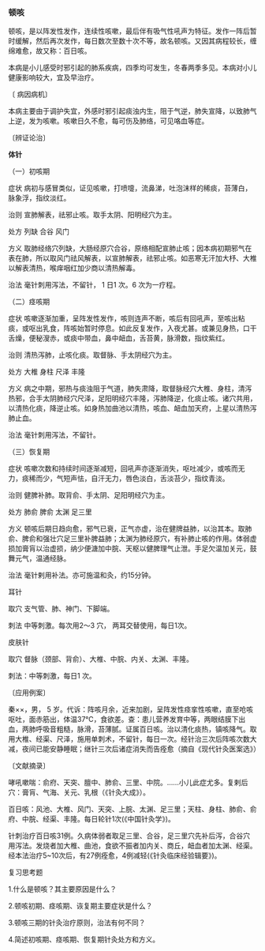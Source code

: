 ### 顿咳

顿咳，是以阵发性发作，连续性咳嗽，最后伴有吸气性吼声为特征。发作一阵后暂时缓解，然后再次发作，每日数次至数十次不等，故名顿咳。又因其病程较长，缠绵难愈，故又称：百日咳。

本病是小儿感受时邪引起的肺系疾病，四季均可发生，冬春两季多见。本病对小儿健康影响较大，宜及早治疗。

〔 病因病机〕

本病主要由于调护失宜，外感时邪引起痰浊内生，阻于气逆，肺失宣降，以致肺气上逆，发为咳嗽。咳嗽日久不愈，每可伤及肺络，可见咯血等症。

〔辨证论治〕

**体针**

（一）初咳期

症状  病初与感冒类似，证见咳嗽，打喷嚏，流鼻涕，吐泡沫样的稀痰，苔薄白，脉象浮，指纹淡红。

治则  宣肺解表，祛邪止咳。取手太阴、阳明经穴为主。

处方  列缺  合谷  风门

方义  取肺经络穴列缺，大肠经原穴合谷，原络相配宣肺止咳；因本病初期邪气在表在肺，所以取风门祛风解表，以宣肺解表，祛邪止咳。如恶寒无汗加大杼、大椎以解表清热，喉痒咽红加少商以清热解毒。

治法 毫针刺用泻法，不留针， 1 日1 次。6 次为一疗程。

（二）痉咳期

症状  咳嗽逐渐加重，呈阵发性发作，咳则连声不断，咳后有回吼声，至咳出粘痰，或呕出乳食，阵咳始暂时停息。如此反复发作，入夜尤甚。或兼见身热，口干舌燥，便秘溲赤，或痰中带血，鼻中衄血，舌苔黄，脉滑数，指纹紫红。

治则  清热泻肺，止咳化痰。取督脉、手太阴经穴为主。

处方  大椎  身柱  尺泽  丰隆

方义  病之中期，邪热与痰浊阻于气道，肺失肃降，取督脉经穴大椎、身柱，清泻热邪，合手太阴肺经穴尺泽，足阳明经穴丰隆，泻肺降逆，化痰止咳。诸穴共用，以清热化痰，降逆止咳。如身热加曲池以清热，咳血、衄血加天府，上星以清热泻肺止血。

治法  毫针刺用泻法，不留针。

（三）恢复期

症状  咳嗽次数和持续时间逐渐减短，回吼声亦逐渐消失，呕吐减少，或咳而无力，痰稀而少，气短声怯，自汗无力，唇色淡白，舌淡苔少，指纹青淡。

治则  健脾补肺。取背俞、手太阴、足阳明经穴为主。

处方  肺俞  脾俞  太渊  足三里

方义  顿咳后期日趋向愈，邪气已衰，正气亦虚，治在健牌益肺，以治其本。取肺俞、脾俞和强壮穴足三里补脾益肺；太渊为肺经原穴，有补肺止咳的作用。体弱虚损加膏肓以治虚损，纳少便溏加中脘、天枢以健脾理气止泄。手足欠温加关元，鼓舞元气，温通经脉。

治法  毫针剌用补法。亦可施温和灸，约15分钟。

耳针

取穴  支气管、肺、神门、下脚端。

刺法  中等刺激。每次用2～3 穴， 两耳交替使用，每日1次。

皮肤针

取穴  督脉（颈部、背俞）、大椎、中脘、内关、太渊、丰隆。

刺法：中等刺激，每日1 次。

〔应用例案〕

秦××，男， 5 岁。代诉：阵咳月余，近来加剧，呈阵发性痉挛性咳嗽，直至呛咳呕吐，面赤筋出，体温37℃，食欲差。查：患儿营养发育中等，两眼结膜下出血，两肺呼吸音粗糙，脉滑，苔薄腻。证属百日咳。治以清化痰热，镇咳降气。取用大椎、经渠、尺泽，施用单刺术，不留针，每日一次。经针治三次后阵咳次数大减，夜间已能安静睡眠；继针三次后诸症消失而告痊愈（摘自《现代针灸医案选》）

〔文献摘录〕

哮吼嗽喘：俞府、天突、膻中、肺俞、三里、中院。……小儿此症尤多。复剌后穴：膏肓、气海、关元、乳根（《针灸大成》）。

百日咳：风池、大椎、风门、天突、上脘、太渊、足三里；天柱、身柱、肺俞、俞府、中脘、经渠、丰隆。每日轮针1次(《中国针灸学》)。

针刺治疗百日咳31例。久病体弱者取足三里、合谷，足三里穴先补后泻，合谷穴用泻法。发烧者加大椎、曲池，食欲不振者加内关、商丘，衄血者加太渊、经渠。经本法治疗5~10次后，有27例痊愈，4例减轻(《针灸临床经验辑要》)。

复习思考题

1.什么是顿咳？其主要原因是什么？

2.顿咳初期、痉咳期、诙复期主要症状是什么？

3.顿咳三期的针灸治疗原则，治法有何不同？

4.简述初咳期、痉咳期、恢复期针灸处方和方义。
